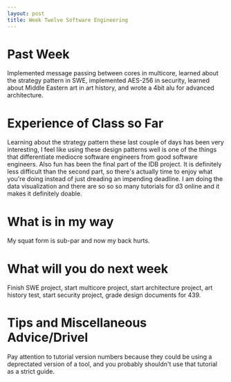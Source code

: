 ```yaml
---
layout: post
title: Week Twelve Software Engineering
---
```


# Past Week
Implemented message passing between cores in multicore, learned about the strategy pattern in SWE, implemented AES-256 in security, learned about Middle Eastern art in art history, and wrote a 4bit alu for advanced architecture.

# Experience of Class so Far
Learning about the strategy pattern these last couple of days has been very interesting, I feel like using these design patterns well is one of the things that differentiate mediocre software engineers from good software engineers. Also fun has been the final part of the IDB project. It is definitely less difficult than the second part, so there's actually time to enjoy what you're doing instead of just dreading an impending deadline. I am doing the data visualization and there are so so so many tutorials for d3 online and it makes it definitely doable.

# What is in my way
My squat form is sub-par and now my back hurts.

# What will you do next week
Finish SWE project, start multicore project, start architecture project, art history test, start security project, grade design documents for 439.

# Tips and Miscellaneous Advice/Drivel
Pay attention to tutorial version numbers because they could be using a deprectated version of a tool, and you probably shouldn't use that tutorial as a strict guide.
